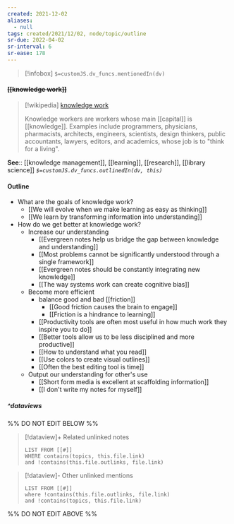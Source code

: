 ```yaml
---
created: 2021-12-02 
aliases:
  - null
tags: created/2021/12/02, node/topic/outline
sr-due: 2022-04-02
sr-interval: 6
sr-ease: 178
---
```

> [!infobox]
`$=customJS.dv_funcs.mentionedIn(dv)`

#### <s class="topic-title">[[knowledge work]]</s>

> [!wikipedia] [knowledge work](https://en.wikipedia.org/wiki/Knowledge%20worker)
> 
> Knowledge workers are workers whose main [[capital]] is [[knowledge]]. Examples include programmers, physicians, pharmacists, architects, engineers, scientists, design thinkers, public accountants, lawyers, editors, and academics, whose job is to "think for a living".

**See**:: [[knowledge management]], [[learning]], [[research]], [[library science]]
*`$=customJS.dv_funcs.outlinedIn(dv, this)`*

#### Outline
- What are the goals of knowledge work?
	- [[We will evolve when we make learning as easy as thinking]]
	- [[We learn by transforming information into understanding]]
- How do we get better at knowledge work?
	- Increase our understanding
		- [[Evergreen notes help us bridge the gap between knowledge and understanding]]
		- [[Most problems cannot be significantly understood through a single framework]]
		- [[Evergreen notes should be constantly integrating new knowledge]]
		- [[The way systems work can create cognitive bias]]
	- Become more efficient
		- balance good and bad [[friction]]
			- [[Good friction causes the brain to engage]]
			- [[Friction is a hindrance to learning]]
		- [[Productivity tools are often most useful in how much work they inspire you to do]]
		- [[Better tools allow us to be less disciplined and more productive]]
		- [[How to understand what you read]]
		- [[Use colors to create visual outlines]]
		- [[Often the best editing tool is time]]
	- Output our understanding for other's use
		- [[Short form media is excellent at scaffolding information]]
		- [[I don't write my notes for myself]]


##### ^dataviews

%% DO NOT EDIT BELOW %%
> [!dataview]+ Related unlinked notes
> ```dataview
> LIST FROM [[#]]
> WHERE contains(topics, this.file.link)
> and !contains(this.file.outlinks, file.link)
> ```
 
> [!dataview]- Other unlinked mentions
> ```dataview
> LIST FROM [[#]]
> where !contains(this.file.outlinks, file.link)
> and !contains(topics, this.file.link)
> ```

%% DO NOT EDIT ABOVE %%